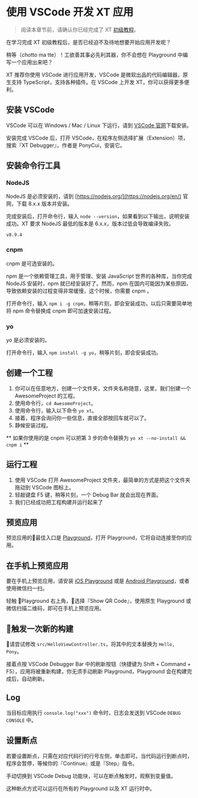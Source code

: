 # 使用 VSCode 开发 XT 应用

> 阅读本章节前，请确认你已经完成了 XT [初级教程](/README)。

在学习完成 XT 初级教程后，是否已经迫不及待地想要开始应用开发呢？

稍等（chotto ma tte）！工欲善其事必先利其器，你不会想在 Playground 中编写一个应用出来吧？

XT 推荐你使用 VSCode 进行应用开发，VSCode 是微软出品的代码编辑器，原生支持 TypeScript，支持各种插件。在 VSCode 上开发 XT，你可以获得更多便利。

## 安装 VSCode

VSCode 可以在 Windows / Mac / Linux 下运行，请到 [VSCode 官网](https://code.visualstudio.com)下载安装。

安装完成 VSCode 后，打开 VSCode，在程序左侧选择扩展（Extension）项，搜索『XT Debugger』，作者是 PonyCui，安装它。

## 安装命令行工具

### NodeJS

NodeJS 是必须安装的，请到 [https://nodejs.org/](https://nodejs.org/en/) 官网，下载 8.x.x 版本并安装。

完成安装后，打开命令行，输入 ```node --version```，如果看到以下输出，说明安装成功。XT 要求 NodeJS 最低的版本是 6.x.x，版本过低会导致编译失败。

```
v8.9.4
```

### cnpm

cnpm 是可选安装的。

npm 是一个依赖管理工具，用于管理、安装 JavaScript 世界的各种库，当你完成 NodeJS 安装时，npm 就已经安装好了。然而，npm 在国内可能因为某些原因，导致依赖安装的过程变得非常缓慢，这个时候，你需要 cnpm 。

打开命令行，输入 ```npm i -g cnpm```，稍等片刻，即会安装成功，以后只需要简单地将 npm 命令替换成 cnpm 即可加速安装过程。

### yo

yo 是必须安装的。

打开命令行，输入 ```npm install -g yo```，稍等片刻，即会安装成功。

## 创建一个工程

1. 你可以在任意地方，创建一个文件夹，文件夹名称随意，这里，我们创建一个 AwesomeProject 的工程。
2. 使用命令行，```cd AwesomeProject```。
3. 使用命令行，输入以下命令 ```yo xt```。
4. 接着，程序会询问你一些信息，直接全部按回车就可以了。
5. 静候安装过程。

** 如果你使用的是 cnpm 可以把第 3 步的命令替换为 ```yo xt --no-install && cnpm i``` **

## 运行工程

1. 使用 VSCode 打开 AwesomeProject 文件夹，最简单的方式是把这个文件夹拖动到 VSCode 图标上。
2. 轻敲键盘 F5 键，稍等片刻，一个 Debug Bar 就会出现在界面。
3. 我们已经成功把工程构建并运行起来了

## 预览应用

预览应用的最佳入口是 [Playground](http://xt-studio.com/XT-Playground-Web/)，打开 Playground，它将自动连接至你的应用。

## 在手机上预览应用

要在手机上预览应用，请安装 [iOS Playground](/Playground?id=ios) 或是 [Android Playground](/Playground?id=android)，或者使用微信扫一扫。

轻触 Playground 右上角，选择『Show QR Code』，使用原生 Playground 或微信扫描二维码，即可在手机上预览应用。

## 触发一次新的构建

请尝试修改 ```src/HelloViewController.ts```，将其中的文本替换为 ```Hello, Pony```。

接着点按 VSCode Debugger Bar 中的刷新按钮（快捷键为 Shift + Command + F5），应用将被重新构建，你无须手动刷新 Playground，Playground 会在构建完成后，自动刷新。

## Log

当目标应用执行 ```console.log("xxx")``` 命令时，日志会发送到 VSCode ```DEBUG CONSOLE``` 中。

## 设置断点

若要设置断点，只需在对应代码行的行号左侧，单击即可。当代码运行到断点时，程序会暂停，等候你的『Continue』或是『Step』指令。

手动切换到 VSCode Debug 功能块，可以在断点触发时，观察到变量值。

这种断点方式可以运行在所有的 Playground 以及 XT 运行时中。